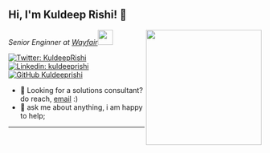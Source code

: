 
<h2> Hi, I'm Kuldeep Rishi! 👋</h2>
<img align='right' src="https://media4.giphy.com/media/qgQUggAC3Pfv687qPC/giphy.gif" width="230">
<p><em>Senior Enginner at <a href="http://www.wayfair.com">Wayfair</a><img src="https://media.giphy.com/media/WUlplcMpOCEmTGBtBW/giphy.gif" width="30"></br>
</em></p>

[![Twitter: KuldeepRishi](https://img.shields.io/twitter/follow/kuldeeprishi?style=social)](https://twitter.com/kuldeeprishi)
[![Linkedin: kuldeeprishi](https://img.shields.io/badge/-kuldeeprishi-blue?style=flat-square&logo=Linkedin&logoColor=white&link=https://www.linkedin.com/in/kuldeeprishi/)](https://www.linkedin.com/in/kuldeeprishi/)
[![GitHub Kuldeeprishi](https://img.shields.io/github/followers/kuldeeprishi?label=follow&style=social)](https://github.com/kuldeeprishi)


- 💼 Looking for a solutions consultant? do reach, [email](mailto:kuldeepkrishi@gmail.com) :)
- 💬 ask me about anything, i am happy to help;
---


<!--
- 🔭 I’m currently working on ...
- 🌱 I’m currently learning ...
- 👯 I’m looking to collaborate on ...
- 🤔 I’m looking for help with ...
- 💬 Ask me about ...
- 📫 How to reach me: ...
- 😄 Pronouns: ...
- ⚡ Fun fact: ...
-->
